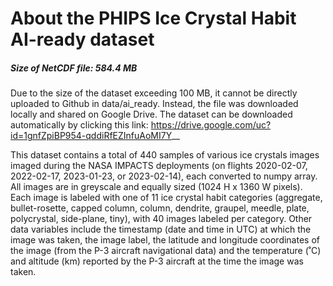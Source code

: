 # About the PHIPS Ice Crystal Habit AI-ready dataset

##### Size of NetCDF file: 584.4 MB

Due to the size of the dataset exceeding 100 MB, it cannot be directly uploaded to Github in data/ai_ready. Instead, the file was downloaded locally and shared on Google Drive. The dataset can be downloaded automatically by clicking this link: https://drive.google.com/uc?id=1gnfZpiBP954-qddiRfEZInfuAoMI7Y__

This dataset contains a total of 440 samples of various ice crystals images imaged during the NASA IMPACTS deployments (on flights 2020-02-07, 2022-02-17, 2023-01-23, or 2023-02-14), each converted to numpy array. All images are in greyscale and equally sized (1024 H x 1360 W pixels). Each image is labeled with one of 11 ice crystal habit categories (aggregate, bullet-rosette, capped column, column, dendrite, graupel, meedle, plate, polycrystal, side-plane, tiny), with 40 images labeled per category.
Other data variables include the timestamp (date and time in UTC) at which the image was taken, the image label, the latitude and longitude coordinates of the image (from the P-3 aircraft navigational data) and the temperature (˚C) and altitude (km) reported by the P-3 aircraft at the time the image was taken.
